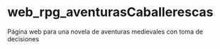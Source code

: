 # web_rpg_aventurasCaballerescas
Página web para una novela de aventuras medievales con toma de decisiones
